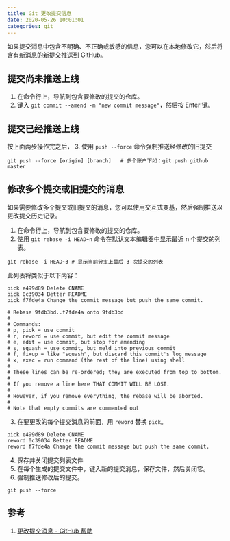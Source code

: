 ```yaml
---
title: Git 更改提交信息
date: 2020-05-26 10:01:01
categories: git
---
```

如果提交消息中包含不明确、不正确或敏感的信息，您可以在本地修改它，然后将含有新消息的新提交推送到 GitHub。


## 提交尚未推送上线
1. 在命令行上，导航到包含要修改的提交的仓库。
2. 键入 `git commit --amend -m "new commit message"`，然后按 Enter 键。
    
## 提交已经推送上线
按上面两步操作完之后，
3. 使用 `push --force` 命令强制推送经修改的旧提交
```
git push --force [origin] [branch]   # 多个账户下如：git push github master
```

## 修改多个提交或旧提交的消息
如果需要修改多个提交或旧提交的消息，您可以使用交互式变基，然后强制推送以更改提交历史记录。

1. 在命令行上，导航到包含要修改的提交的仓库。
2. 使用 `git rebase -i HEAD~n` 命令在默认文本编辑器中显示最近 n 个提交的列表。
```
git rebase -i HEAD~3 # 显示当前分支上最后 3 次提交的列表
```
此列表将类似于以下内容：
```
pick e499d89 Delete CNAME
pick 0c39034 Better README
pick f7fde4a Change the commit message but push the same commit.

# Rebase 9fdb3bd..f7fde4a onto 9fdb3bd
#
# Commands:
# p, pick = use commit
# r, reword = use commit, but edit the commit message
# e, edit = use commit, but stop for amending
# s, squash = use commit, but meld into previous commit
# f, fixup = like "squash", but discard this commit's log message
# x, exec = run command (the rest of the line) using shell
#
# These lines can be re-ordered; they are executed from top to bottom.
#
# If you remove a line here THAT COMMIT WILL BE LOST.
#
# However, if you remove everything, the rebase will be aborted.
#
# Note that empty commits are commented out
```
3. 在要更改的每个提交消息的前面，用 `reword` 替换 `pick`。
```
pick e499d89 Delete CNAME
reword 0c39034 Better README
reword f7fde4a Change the commit message but push the same commit.
```
4. 保存并关闭提交列表文件
5. 在每个生成的提交文件中，键入新的提交消息，保存文件，然后关闭它。
6. 强制推送修改后的提交。
```
git push --force
```

## 参考
1. [更改提交消息 - GitHub 帮助](https://help.github.com/cn/github/committing-changes-to-your-project/changing-a-commit-message#amending-older-or-multiple-commit-messages)
